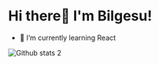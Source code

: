 # Hi there👋 I'm Bilgesu!

<!--
**bilgesueski/bilgesueski** is a ✨ _special_ ✨ repository because its `README.md` (this file) appears on your GitHub profile.

Here are some ideas to get you started:

- 🔭 I’m currently working on ...
- 🌱 I’m currently learning ...
- 👯 I’m looking to collaborate on ...
- 🤔 I’m looking for help with ...
- 💬 Ask me about ...
- 📫 How to reach me: ...
- 😄 Pronouns: ...
- ⚡ Fun fact: ...
-->
- 🌱 I’m currently learning React


![Github stats 2](https://github-readme-stats.vercel.app/api?username=bilgesueski&show_icons=true&theme=radical)

